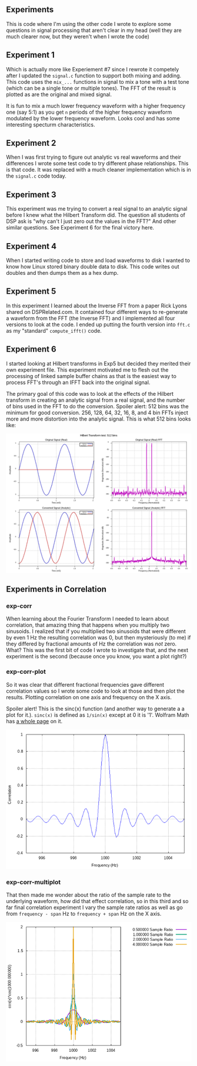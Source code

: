 Experiments
-----------

This is code where I'm using the other code I wrote to explore some
questions in signal processing that aren't clear in my head (well they
are much clearer now, but they weren't when I wrote the code)

## Experiment 1

Which is actually more like Experiement #7 since I rewrote it competely
after I updated the `signal.c` function to support both mixing and adding.
This code uses the `mix_...` functions in signal to mix a tone with a test
tone (which can be a single tone or multiple tones). The FFT of the result
is plotted as are the original and mixed signal. 

It is fun to mix a much lower frequency waveform with a higher frequency
one (say 5:1) as you get `n` periods of the higher frequency waveform
modulated by the lower frequency waveform. Looks cool and has some
interesting specturm characteristics.

## Experiment 2

When I was first trying to figure out analytic vs real waveforms and their
differences I wrote some test code to try different phase relationships. This
is that code. It was replaced with a much cleaner implementation which is
in the `signal.c` code today.

## Experiment 3

This experiment was me trying to convert a real signal to an analytic signal
before I knew what the Hilbert Transform did. The question all students of DSP
ask is "why can't I just zero out the values in the FFT?" And other similar
questions. See Experiment 6 for the final victory here.

## Experiment 4

When I started writing code to store and load waveforms to disk I wanted to
know how Linux stored binary double data to disk. This code writes out doubles
and then dumps them as a hex dump.

## Experiment 5

In this experiment I learned about the Inverse FFT from a paper Rick
Lyons shared on DSPRelated.com. It contained four different ways to re-generate
a waveform from the FFT (the Inverse FFT) and I implemented all four versions
to look at the code. I ended up putting the fourth version into `fft.c` as
my "standard" `compute_ifft()` code.

## Experiment 6

I started looking at Hilbert transforms in Exp5 but decided they merited
their own experiment file. This experiment motivated me to flesh out the
processing of linked sample buffer chains as that is the easiest way to
process FFT's through an IFFT back into the original signal.

The primary goal of this code was to look at the effects of the Hilbert
transform in creating an analytic signal from a real signal, and the number
of bins used in the FFT to do the conversion. Spoiler alert: 512 bins was the
minimum for good conversion. 256, 128, 64, 32, 16, 8, and 4 bin FFTs inject
more and more distortion into the analytic signal. This is what 512 bins
looks like:

<img src=exp6.png>

## Experiments in  Correlation

### exp-corr

When learning about the Fourier Transform I needed to learn about correlation,
that amazing thing that happens when you multiply two sinusoids. I realized
that if you multiplied two sinusoids that were different by even 1 Hz the
resulting correlation was 0, but then mysteriously (to me) if they differed
by fractional amounts of Hz the correlation was _not_ zero. What? This
was the first bit of code I wrote to investigate that, and the next experiment
is the second (because once you know, you want a plot right?)

### exp-corr-plot

So it was clear that different fractional frequencies gave different
correlation values so I wrote some code to look at those and then plot
the results. Plotting correlation on one axis and frequency on the X
axis.

Spoiler alert! This is the sinc(x) function (and another way to generate a
a plot for it.). `sinc(x)` is defined as `1/sin(x)` except at 0 it is '1'.
Wolfram Math has [a whole page](https://mathworld.wolfram.com/SincFunction.html)
on it. 

<img src=corr1.png>

### exp-corr-multiplot

That then made me wonder about the ratio of the sample rate to the
underlying waveform, how did that effect correlation, so in this third
and so far final correlation experiment I vary the sample rate ratios as
well as go from `frequency - span` Hz to `frequency + span` Hz on the X
axis.

<img src=corr2.png>

